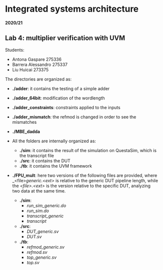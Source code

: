 # Integrated systems architecture

#### 2020/21

## Lab 4: multiplier verification with UVM

Students:
-	Antona Gaspare		275336
-	Barrera Alessandro	275337
-	Liu Huicai		273375

The directories are organized as:
- **./adder**: it contains the testing of a simple adder

- **./adder_64bit**: modification of the wordlength

- **./adder_constraints**: constraints applied to the inputs
   
- **./adder_mismatch**: the refmod is changed in order to see the mismatches
   
- **./MBE_dadda**
 
- All the folders are internally organized as: 
    - **./sim**: it contains the result of the simulation on QuestaSim, which is the transcript file
    - **./src**: it contains the DUT
    - **./tb**: it contains the UVM framework   

- **./FPU_mult**: 
    here two versions of the following files are provided, where _\<file\>_generic.\<ext\>_
    is relative to the generic DUT pipeline length, while the _\<file\>.\<ext\>_ is the version
    relative to the specific DUT, analyzing two data at the same time.
   - **./sim**: 
        - _run_sim_generic.do_
        - _run_sim.do_
        - _transcript_generic_
        - _transcript_
    - **./src**: 
        - _DUT_generic.sv_
        - _DUT.sv_
    - **./tb**:
        - _refmod_generic.sv_ 
        - _refmod.sv_
        - _top_generic.sv_
        - _top.sv_